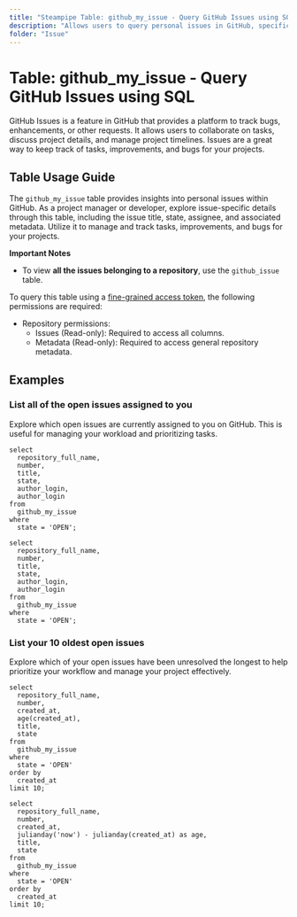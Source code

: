 ```yaml
---
title: "Steampipe Table: github_my_issue - Query GitHub Issues using SQL"
description: "Allows users to query personal issues in GitHub, specifically focusing on the details of issues assigned to or created by the authenticated user."
folder: "Issue"
---
```


# Table: github_my_issue - Query GitHub Issues using SQL

GitHub Issues is a feature in GitHub that provides a platform to track bugs, enhancements, or other requests. It allows users to collaborate on tasks, discuss project details, and manage project timelines. Issues are a great way to keep track of tasks, improvements, and bugs for your projects.

## Table Usage Guide

The `github_my_issue` table provides insights into personal issues within GitHub. As a project manager or developer, explore issue-specific details through this table, including the issue title, state, assignee, and associated metadata. Utilize it to manage and track tasks, improvements, and bugs for your projects.

**Important Notes**
- To view **all the issues belonging to a repository**, use the `github_issue` table.

To query this table using a [fine-grained access token](https://docs.github.com/en/authentication/keeping-your-account-and-data-secure/managing-your-personal-access-tokens#creating-a-fine-grained-personal-access-token), the following permissions are required:
  - Repository permissions:
    - Issues (Read-only): Required to access all columns.
    - Metadata (Read-only): Required to access general repository metadata.

## Examples

### List all of the open issues assigned to you
Explore which open issues are currently assigned to you on GitHub. This is useful for managing your workload and prioritizing tasks.

```sql+postgres
select
  repository_full_name,
  number,
  title,
  state,
  author_login,
  author_login
from
  github_my_issue
where
  state = 'OPEN';
```

```sql+sqlite
select
  repository_full_name,
  number,
  title,
  state,
  author_login,
  author_login
from
  github_my_issue
where
  state = 'OPEN';
```

### List your 10 oldest open issues
Explore which of your open issues have been unresolved the longest to help prioritize your workflow and manage your project effectively.

```sql+postgres
select
  repository_full_name,
  number,
  created_at,
  age(created_at),
  title,
  state
from
  github_my_issue
where
  state = 'OPEN'
order by
  created_at
limit 10;
```

```sql+sqlite
select
  repository_full_name,
  number,
  created_at,
  julianday('now') - julianday(created_at) as age,
  title,
  state
from
  github_my_issue
where
  state = 'OPEN'
order by
  created_at
limit 10;
```